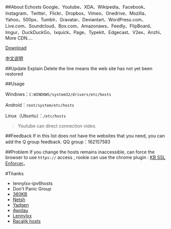 ##About Echosts
Google、Youtube、XDA、Wikipedia、Facebook、Instagram、Twitter、Flickr、Dropbox、Vimeo、Onedrive、Mozilla、Yahoo、500px、Tumblr、Gravatar、Deviantart、WordPress.com、Live.com、Soundcloud、Box.com、Amazonaws、Feedly、FlipBoard、Imgur、DuckDuckGo、Ixquick、Page、Typekit、Edgecast、V2ex、Anzhi、More CDN....

[Download](https://github.com/izuolan/echosts/archive/master.zip)


[中文说明](https://github.com/izuolan/echosts/blob/master/README_zh_CN.md)

##Update Explain
Delete the line means the web site has not yet been restored


##Usage


Windows：`C:WINDOWS/system32/drivers/etc/hosts`


Android：`root/system/etc/hosts`


Linux（Ubuntu）：`/etc/hosts`


> Youtube can direct connection video.


##Feedback
If in this list does not have the websites that you need, you can add the Q group feedback. QQ group：162157583


##Problem
If you change the hosts remains inaccessible, can force the browser to use `https://` access , rookie can use the chrome plugin : [KB SSL Enforcer](https://chrome.google.com/webstore/detail/kb-ssl-enforcer/flcpelgcagfhfoegekianiofphddckof)。


#Thanks
* lennylxx-ipv6hosts
* Don't Panic Group
* [360KB](http://www.360kb.com/kb/2_122.html)
* [Netsh](http://serve.netsh.org/pub/ipv4-hosts/)
* [Yadgen](http://blog.yadgen.com/?page_id=585)
* [Awolau](http://www.awolau.com/hosts/google-hosts.html)
* [Lennylxx](https://raw.githubusercontent.com/lennylxx/ipv6-hosts/master/hosts)
* [Racaljk hosts](https://github.com/racaljk/hosts)
